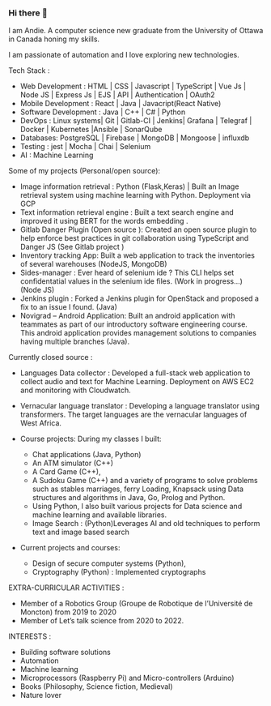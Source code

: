 ### Hi there 👋

<!--
**AnderwanSAM/AnderwanSAM** is a ✨ _special_ ✨ repository because its `README.md` (this file) appears on your GitHub profile.

Here are some ideas to get you started:

- 🔭 I’m currently working on ...
- 🌱 I’m currently learning ...
- 👯 I’m looking to collaborate on ...
- 🤔 I’m looking for help with ...
- 💬 Ask me about ...
- 📫 How to reach me: ...
- 😄 Pronouns: ...
- ⚡ Fun fact: ...
-->

I am Andie. A computer science new graduate from the University of Ottawa in  Canada honing my skills. 

I am passionate of automation and I love exploring new technologies. 

Tech Stack : 
 * Web Development : HTML | CSS | Javascript | TypeScript | Vue Js | Node JS | Express Js | EJS | API | Authentication | OAuth2
 * Mobile Development : React | Java | Javacript(React Native)
 * Software Development : Java | C++ | C# | Python
 * DevOps : Linux systems| Git | Gitlab-CI | Jenkins|  Grafana | Telegraf | Docker | Kubernetes |Ansible | SonarQube 
 * Databases:  PostgreSQL | Firebase | MongoDB | Mongoose | influxdb
 * Testing : jest | Mocha | Chai | Selenium
 * AI : Machine Learning

 Some of my projects (Personal/open source): 

 * Image information retrieval : Python (Flask,Keras) | Built an Image retrieval system using machine learning with Python. Deployment via GCP
 * Text information retrieval engine : Built a text search engine and improved it using BERT for the words embedding .
 * Gitlab Danger Plugin (Open source ): Created an open source plugin to help enforce best practices in git collaboration using TypeScript and Danger JS (See Gitlab project )
 * Inventory tracking App: Built a web application to track the inventories of several warehouses (NodeJS, MongoDB)
 * Sides-manager : Ever heard of selenium ide ? This CLI helps set confidentatial values in the selenium ide files. (Work in progress...) (Node JS)
 * Jenkins plugin : Forked a Jenkins plugin for OpenStack and proposed a fix to an issue I found. (Java)
 * Novigrad – Android Application: Built an android application with teammates as part of our introductory software engineering course. This android application provides management solutions to companies having multiple branches (Java).

Currently closed source  : 
 * Languages Data collector :  Developed a full-stack web application to collect audio and text for Machine Learning. Deployment on AWS EC2 and monitoring with Cloudwatch.
 * Vernacular language translator : Developing a language translator using transformers. The target languages are the vernacular languages of West Africa.
 

 *	Course projects: 	During my classes I built:
 	* Chat applications (Java, Python)
    * An ATM simulator (C++)
    * A Card Game (C++),
    * A Sudoku Game (C++) and a variety of programs to solve problems such as stables marriages, ferry Loading, Knapsack using Data structures and algorithms in Java, Go, Prolog and Python.
    * Using Python, I also built various projects for Data science and machine learning and available libraries.
    * Image Search : (Python)Leverages AI and old techniques to perform text and image based search
 *	Current projects and courses:
    * Design of secure computer systems (Python),
    * Cryptography (Python) : Implemented cryptographs
    

EXTRA-CURRICULAR ACTIVITIES : 

*	Member of a Robotics Group (Groupe de Robotique de l’Université de Moncton) from 2019 to 2020
*	Member of Let’s talk science from 2020 to 2022.

INTERESTS : 

*  Building software solutions
*  Automation
*  Machine learning
* 	Microprocessors (Raspberry Pi) and Micro-controllers (Arduino)
*  Books (Philosophy, Science fiction, Medieval)
*	 Nature lover



